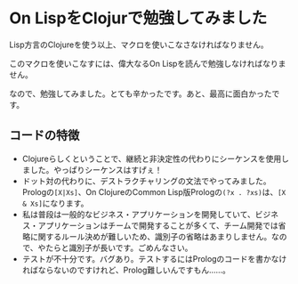 # On LispをClojurで勉強してみました

Lisp方言のClojureを使う以上、マクロを使いこなさなければなりません。

このマクロを使いこなすには、偉大なるOn Lispを読んで勉強しなければなりません。

なので、勉強してみました。とても辛かったです。あと、最高に面白かったです。

## コードの特徴

* Clojureらしくということで、継続と非決定性の代わりにシーケンスを使用しました。やっぱりシーケンスはすげぇ！
* ドット対の代わりに、デストラクチャリングの文法でやってみました。Prologの`[X|Xs]`、On ClojureのCommon Lisp版Prologの`(?x . ?xs)`は、`[X & Xs]`になります。
* 私は普段は一般的なビジネス・アプリケーションを開発していて、ビジネス・アプリケーションはチームで開発することが多くて、チーム開発では省略に関するルール決めが難しいため、識別子の省略はあまりしません。なので、やたらと識別子が長いです。ごめんなさい。
* テストが不十分です。バグあり。テストするにはPrologのコードを書かなければならないのですけれど、Prolog難しいんですもん……。
